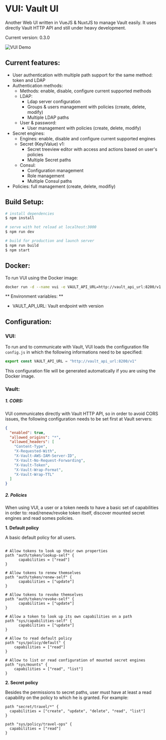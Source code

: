 # VUI: Vault UI
Another Web UI written in VueJS & NuxtJS to manage Vault easily. It uses directly Vault HTTP API and still under heavy development.

Current version: 0.3.0

![VUI Demo](./docs/images/vui_demo.gif)

## Current features:
- User authentication with multiple path support for the same method: token and LDAP
- Authentication methods:
  - Methods: enable, disable, configure current supported methods
  - LDAP:
    - Ldap server configuration
    - Groups & users management with policies (create, delete, modify)
    - Multiple LDAP paths
  - User & password:
    - User management with policies (create, delete, modify)
- Secret engines:
  - Engines: enable, disable and configure current supported engines
  - Secret (Key/Value) v1:
    - Secret treeview editor with access and actions based on user's policies
    - Multiple Secret paths
  - Consul:
    - Configuration management
    - Role management
    - Multiple Consul paths
- Policies: full management (create, delete, modifiy)

## Build Setup:

``` bash
# install dependencies
$ npm install

# serve with hot reload at localhost:3000
$ npm run dev

# build for production and launch server
$ npm run build
$ npm start

```

## Docker:

To run VUI using the Docker image:

```bash
docker run -d --name vui -e VAULT_API_URL=http://vault_api_url:8200/v1 -p 4000:3000 uthng/vui:0.2.0
```

** Environment variables: **
- VAULT_API_URL: Vault endpoint with version


## Configuration:

### VUI:

To run and to communicate with Vault, VUI loads the configuration file `config.js` in which the following informations need to be specified:

```javascript
export const VAULT_API_URL = "http://vault_api_url:8200/v1"
```

This configuration file will be generated automatically if you are using the Docker image.

### Vault:

##### 1. CORS:

VUI communicates directly with Vault HTTP API, so in order to avoid CORS issues, the following configuration needs to be set first at Vault servers:

```json
{
  "enabled": true,
  "allowed_origins": "*",
  "allowed_headers": [
    "Content-Type",
    "X-Requested-With",
    "X-Vault-AWS-IAM-Server-ID",
    "X-Vault-No-Request-Forwarding",
    "X-Vault-Token",
    "X-Vault-Wrap-Format",
    "X-Vault-Wrap-TTL"
  ]
}

```

##### 2. Policies

When using VUI, a user or a token needs to have a basic set of capabilities in order to: read/renew/revoke token itself, discover mounted secret engines and read somes policies.

  **1. Default policy**

A basic default policy for all users.

```hcl

# Allow tokens to look up their own properties
path "auth/token/lookup-self" {
      capabilities = ["read"]
}

# Allow tokens to renew themselves
path "auth/token/renew-self" {
      capabilities = ["update"]
}

# Allow tokens to revoke themselves
path "auth/token/revoke-self" {
      capabilities = ["update"]
}

# Allow a token to look up its own capabilities on a path
path "sys/capabilities-self" {
      capabilities = ["update"]
}

# Allow to read default policy
path "sys/policy/default" {
    capabilities = ["read"]
}

# Allow to list or read configuration of mounted secret engines
path "sys/mounts" {
    capabilities = ["read", "list"]
}

```

  **2. Secret policy**

Besides the permissions to secret paths, user must have at least a read capability on the policy to which he is granted. For example:

```hcl
path "secret/travel/*" {
  capabilities = ["create", "update", "delete", "read", "list"]
}

path "sys/policy/travel-ops" {
  capabilities = ["read"]
}

```
